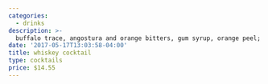 ```yaml
---
categories:
  - drinks
description: >-
  buffalo trace, angostura and orange bitters, gum syrup, orange peel; served on a hand cut cube
date: '2017-05-17T13:03:58-04:00'
title: whiskey cocktail
type: cocktails
price: $14.55
---
```

